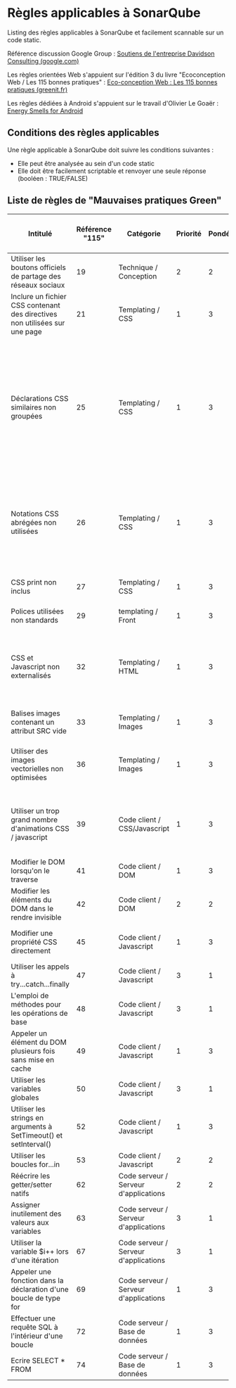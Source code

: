 ﻿# Règles applicables à SonarQube

Listing des règles applicables à SonarQube et facilement scannable sur un code static.

Référence discussion Google Group : [Soutiens de l'entreprise Davidson Consulting (google.com)](https://groups.google.com/g/ecoconceptionweb/c/O5OwuLuIbXc/m/TP6Y8ns2AgAJ)

Les règles orientées Web s'appuient sur l'édition 3 du livre "Ecoconception Web / Les 115 bonnes pratiques" :
[Eco-conception Web : Les 115 bonnes pratiques (greenit.fr)](https://collectif.greenit.fr/ecoconception-web/115-bonnes-pratiques-eco-conception_web.html)

Les règles dédiées à Android s'appuient sur le travail d'Olivier Le Goaër : [Energy Smells for Android](https://olegoaer.perso.univ-pau.fr/android-energy-smells/)

## Conditions des règles applicables

Une règle applicable à SonarQube doit suivre les conditions suivantes :

 - Elle peut être analysée au sein d'un code static
 - Elle doit être facilement scriptable et renvoyer une seule réponse (booléen : TRUE/FALSE)

## Liste de règles de "Mauvaises pratiques Green"

| Intitulé  | Référence "115" | Catégorie | Priorité | Pondération | Niveau de complexité de réalisation | Exemple / Commentaire |
|--|--|--|--|--|--|--|
| Utiliser les boutons officiels de partage des réseaux sociaux | 19 | Technique / Conception | 2 | 2 | | |
| Inclure un fichier CSS contenant des directives non utilisées sur une page | 21 | Templating / CSS | 1 | 3 | | Afin de réduire le nombre de requêtes HTTP |
| Déclarations CSS similaires non groupées | 25 | Templating / CSS | 1 | 3 | | Ne pas écrire : `h1 { background-color: gray; color: navy; } h2 { background-color: gray; color: navy; } h3 { background-color: gray; color: navy; }` mais plutôt : `h1, h2, h3 { background-color: gray; color: navy; }`|
| Notations CSS abrégées non utilisées | 26 | Templating / CSS | 1 | 3 | | Ne pas écrire : `margin-top:1em; margin-right:0; margin-bottom:2em; margin-left:0.5em;` mais plutôt : `margin:1em 0 2em 0.5em;` |
| CSS print non inclus | 27 | Templating / CSS | 1 | 3 | | Réduction du nombre de pages imprimées |
| Polices utilisées non standards | 29 | templating / Front | 1 | 3 | | |
| CSS et Javascript non externalisés | 32 | Templating / HTML | 1 | 3 | | Les codes CSS et JavaScript ne doivent pas être embarqués dans le code HTML de la page |
| Balises images contenant un attribut SRC vide | 33 | Templating / Images | 1 | 3 | | |
| Utiliser des images vectorielles non optimisées | 36 | Templating / Images | 1 | 3 | | Supprimer les informations de couche (layer), les commentaires, etc. |
| Utiliser un trop grand nombre d'animations CSS / javascript | 39 | Code client / CSS/Javascript| 1 | 3 | | **/!\ Nécessité de définir un palier du nombre d'animations trop important**|
| Modifier le DOM lorsqu'on le traverse | 41 | Code client / DOM | 1 | 3 | | |
| Modifier les éléments du DOM dans le rendre invisible | 42 | Code client / DOM | 2 | 2 | | |
| Modifier une propriété CSS directement | 45 | Code client / Javascript | 1 | 3 | | Privilégier la modification de classes CSS |
| Utiliser les appels à try...catch...finally | 47 | Code client / Javascript | 3 | 1 | | privilégier les tests logiques |
| L'emploi de méthodes pour les opérations de base | 48 | Code client / Javascript | 3 | 1 | | Privilégier les opérations primitives |
| Appeler un élément du DOM plusieurs fois sans mise en cache | 49 | Code client / Javascript | 1 | 3 | | |
| Utiliser les variables globales | 50 | Code client / Javascript | 3 | 1 | | |
| Utiliser les strings en arguments à SetTimeout() et setInterval() | 52 | Code client / Javascript | 1 | 3 | | |
| Utiliser les boucles for...in | 53 | Code client / Javascript | 2 | 2 | | |
| Réécrire les getter/setter natifs | 62 | Code serveur / Serveur d'applications | 2 | 2 | | |
| Assigner inutilement des valeurs aux variables | 63 | Code serveur / Serveur d'applications | 3 | 1 | | |
| Utiliser la variable $i++ lors d'une itération | 67 | Code serveur / Serveur d'applications | 3 | 1 | | | privilégier ++$i |
| Appeler une fonction dans la déclaration d'une boucle de type for | 69 | Code serveur / Serveur d'applications | 1 | 3 | | |
| Effectuer une requête SQL à l'intérieur d'une boucle | 72 | Code serveur / Base de données | 1 | 3 | | |
| Ecrire SELECT * FROM | 74 | Code serveur / Base de données | 1 | 3 | | |
